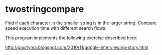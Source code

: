 # twostringcompare

Find if each character in the smaller string is in the larger string.
Compare speed execution time with different search flows. 

This program implements the following exercise described here:

http://paultyma.blogspot.com/2010/11/google-interviewing-story.html
